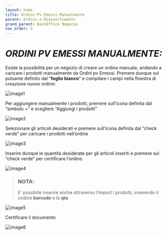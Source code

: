```yaml
---
layout: home
title: Ordini-Pv-Emessi-Manualmente
parent: Ordini-e-Riassortimento
grand_parent: BackOffice Negozio
nav_order: 3
---
```

# ***ORDINI PV EMESSI MANUALMENTE:***

Esiste la possibilità per un negozio di creare un ordine manuale,
andando a caricare i prodotti manualmente da Ordini pv Emessi. Premere
dunque sul pulsante definito dal “**foglio bianco**” e compilare i campi
nella finestra di creazione nuovo ordine:

![image1](https://github.com/user-attachments/assets/dbc081c4-8e63-4b51-9c43-b61dfb2139a2)


Per aggiungere manualmente i prodotti, premere sull’icona definita dal
“simbolo +” e scegliere “Aggiungi i prodotti”

![image2](https://github.com/user-attachments/assets/f97c2d05-4f07-43b6-9165-5f60d7cecbe0)


Selezionare gli articoli desiderati e premere sull’icona definita dal
“check verde” per caricare i prodotti nell’ordine

![image3](https://github.com/user-attachments/assets/91a0462e-b903-4f07-8c33-2662fb57f60f)


Inserire dunque le quantità desiderate per gli articoli inseriti e
premere sul “check verde” per certificare l’ordine.

![image4](https://github.com/user-attachments/assets/8cf1cccb-6669-4392-bdf4-909853b993c4)


>### **NOTA:** 
>E’ possibile inserire anche attraverso l’import i
prodotti, inserendo il codice **barcode** e la **qta**

![image5](https://github.com/user-attachments/assets/f74ba4bd-94b2-45b6-83be-7da5e88359d6)


Certificare il documento

![image6](https://github.com/user-attachments/assets/a63fe4e6-12d6-4c17-b829-0c02524e62f1)
